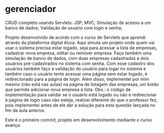 # gerenciador
CRUD completo usando Servlets: JSP; MVC; Simulação de acesso a um banco de dados; Validação de usuário com login e senha;

Projeto desenvolvido de acordo com o curso de Servlets que aprendi através da plataforma digital Alura.
Aqui simula um projeto onde quem vai usar o sistema precisa estar logado, seja para acessar a lista de 
empresas, cadastrar nova empresa, editar ou remover empresa. Faço também uma simulação de banco de dados,
com duas empresas cadastradas e dois usuários pré-cadastrados no sistema com senha. Com esse cadastro
dos usuários também faço a validação do usuário para logar no sistema e também caso o usuário tente acessar
uma página sem estar logado, é redirecionado para a página de login. Além disso, implementei por mim mesmo
(não está nas aulas) na página de listagem das empresas, um botão que permite adicionar nova empresa à lista.
Obs.: o código de implementação para validar se o usuário está logado ou não e redirecionar à página de login
caso não esteja, realizei diferente do que o professor fez, pois implementei antes de ele dar a solução para
esta questão lançada no fim da aula anterior.

Este é o primeiro commit, projeto em desenvolvimento mediante o curso avança.

